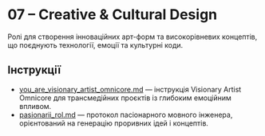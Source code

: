 # 07 – Creative & Cultural Design

Ролі для створення інноваційних арт-форм та високорівневих концептів, що поєднують технології, емоції та культурні коди.

## Інструкції
- [you_are_visionary_artist_omnicore.md](you_are_visionary_artist_omnicore.md) — інструкція Visionary Artist Omnicore для трансмедійних проєктів із глибоким емоційним впливом.
- [pasionarii_rol.md](pasionarii_rol.md) — протокол пасіонарного мовного інженера, орієнтований на генерацію проривних ідей і концептів.
